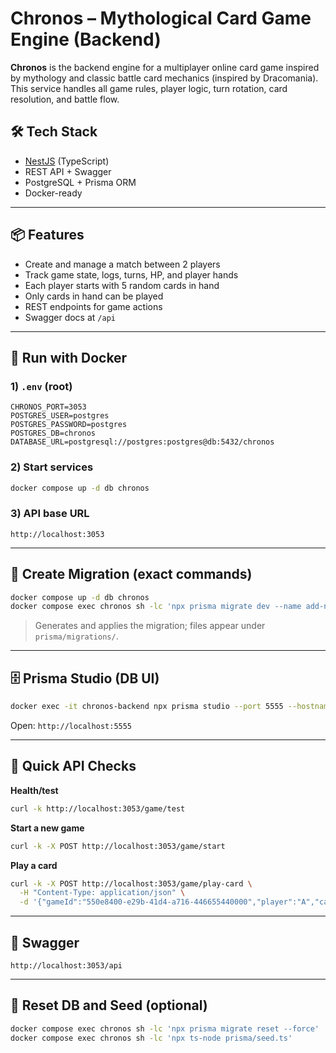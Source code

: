 # Chronos – Mythological Card Game Engine (Backend)

**Chronos** is the backend engine for a multiplayer online card game inspired by mythology and classic battle card mechanics (inspired by Dracomania). This service handles all game rules, player logic, turn rotation, card resolution, and battle flow.

## 🛠 Tech Stack

- [NestJS](https://nestjs.com/) (TypeScript)
- REST API + Swagger
- PostgreSQL + Prisma ORM
- Docker-ready

---

## 📦 Features

- Create and manage a match between 2 players
- Track game state, logs, turns, HP, and player hands
- Each player starts with 5 random cards in hand
- Only cards in hand can be played
- REST endpoints for game actions
- Swagger docs at `/api`

---

## 🚀 Run with Docker

### 1) `.env` (root)

```env
CHRONOS_PORT=3053
POSTGRES_USER=postgres
POSTGRES_PASSWORD=postgres
POSTGRES_DB=chronos
DATABASE_URL=postgresql://postgres:postgres@db:5432/chronos
```

### 2) Start services

```bash
docker compose up -d db chronos
```

### 3) API base URL

```
http://localhost:3053
```

---

## 📜 Create Migration (exact commands)

```bash
docker compose up -d db chronos
docker compose exec chronos sh -lc 'npx prisma migrate dev --name add-new-game-mode'
```

> Generates and applies the migration; files appear under `prisma/migrations/`.

---

## 🗄 Prisma Studio (DB UI)

```bash
docker exec -it chronos-backend npx prisma studio --port 5555 --hostname 0.0.0.0 --browser none
```

Open: `http://localhost:5555`

---

## 🧪 Quick API Checks

**Health/test**

```bash
curl -k http://localhost:3053/game/test
```

**Start a new game**

```bash
curl -k -X POST http://localhost:3053/game/start
```

**Play a card**

```bash
curl -k -X POST http://localhost:3053/game/play-card \
  -H "Content-Type: application/json" \
  -d '{"gameId":"550e8400-e29b-41d4-a716-446655440000","player":"A","card":"fireball"}'
```

---

## 📘 Swagger

```
http://localhost:3053/api
```

---

## 🔄 Reset DB and Seed (optional)

```bash
docker compose exec chronos sh -lc 'npx prisma migrate reset --force'
docker compose exec chronos sh -lc 'npx ts-node prisma/seed.ts'
```
